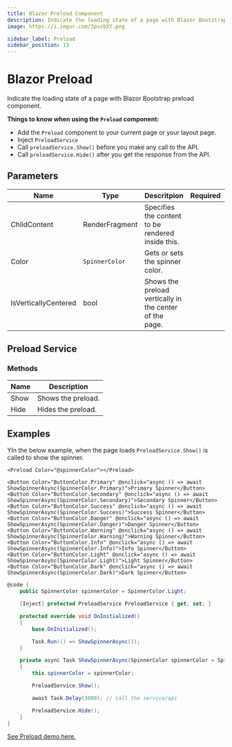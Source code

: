 ```yaml
---
title: Blazor Preload Component
description: Indicate the loading state of a page with Blazor Bootstrap preload component.
image: https://i.imgur.com/3pvzbXY.png

sidebar_label: Preload
sidebar_position: 13
---
```


# Blazor Preload

Indicate the loading state of a page with Blazor Bootstrap preload component.

**Things to know when using the `Preload` component:**

- Add the `Preload` component to your current page or your layout page.
- Inject `PreloadService`
- Call `preloadService.Show()` before you make any call to the API.
- Call `preloadService.Hide()` after you get the response from the API.

## Parameters

| Name | Type | Descritpion | Required | Default |
|--|--|--|--|--|
| ChildContent | RenderFragment | Specifies the content to be rendered inside this. | | |
| Color | `SpinnerColor` | Gets or sets the spinner color. | | `SpinnerColor.None` |
| IsVerticallyCentered | bool | Shows the preload vertically in the center of the page. |  | `true` |

## Preload Service

### Methods

| Name | Description |
|--|--|
| Show | Shows the preload. |
| Hide | Hides the preload. |

## Examples

YIn the below example, when the page loads `PreloadService.Show()` is called to show the spinner.

```cshml {1} showLineNumbers
<Preload Color="@spinnerColor"></Preload>

<Button Color="ButtonColor.Primary" @onclick="async () => await ShowSpinnerAsync(SpinnerColor.Primary)">Primary Spinner</Button>
<Button Color="ButtonColor.Secondary" @onclick="async () => await ShowSpinnerAsync(SpinnerColor.Secondary)">Secondary Spinner</Button>
<Button Color="ButtonColor.Success" @onclick="async () => await ShowSpinnerAsync(SpinnerColor.Success)">Success Spinner</Button>
<Button Color="ButtonColor.Danger" @onclick="async () => await ShowSpinnerAsync(SpinnerColor.Danger)">Danger Spinner</Button>
<Button Color="ButtonColor.Warning" @onclick="async () => await ShowSpinnerAsync(SpinnerColor.Warning)">Warning Spinner</Button>
<Button Color="ButtonColor.Info" @onclick="async () => await ShowSpinnerAsync(SpinnerColor.Info)">Info Spinner</Button>
<Button Color="ButtonColor.Light" @onclick="async () => await ShowSpinnerAsync(SpinnerColor.Light)">Light Spinner</Button>
<Button Color="ButtonColor.Dark" @onclick="async () => await ShowSpinnerAsync(SpinnerColor.Dark)">Dark Spinner</Button>
```

```cs {6,13,22} showLineNumbers
@code {
    public SpinnerColor spinnerColor = SpinnerColor.Light;

    [Inject] protected PreloadService PreloadService { get; set; }

    protected override void OnInitialized()
    {
        base.OnInitialized();

        Task.Run(() => ShowSpinnerAsync());
    }

    private async Task ShowSpinnerAsync(SpinnerColor spinnerColor = SpinnerColor.Light)
    {
        this.spinnerColor = spinnerColor;

        PreloadService.Show();

        await Task.Delay(3000); // call the service/api

        PreloadService.Hide();
    }
}
```

[See Preload demo here.](https://demos.getblazorbootstrap.com/preload#examples)